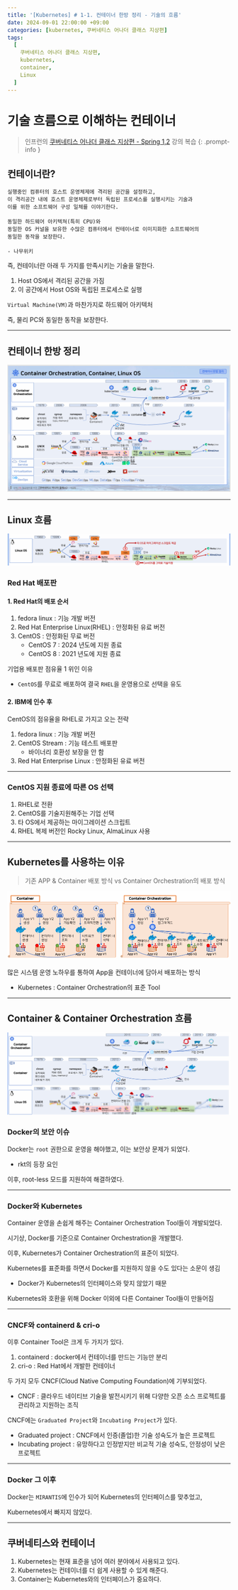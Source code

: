 ```yaml
---
title: '[Kubernetes] # 1-1. 컨테이너 한방 정리 - 기술의 흐름'
date: 2024-09-01 22:00:00 +09:00
categories: [kubernetes, 쿠버네티스 어나더 클래스 지상편]
tags:
  [
    쿠버네티스 어나더 클래스 지상편,
    kubernetes,
    container,
    Linux
  ]
---
```



# 기술 흐름으로 이해하는 컨테이너
> 인프런의 [쿠버네티스 어나더 클래스 지상편 - Spring 1,2](https://www.inflearn.com/course/%EC%BF%A0%EB%B2%84%EB%84%A4%ED%8B%B0%EC%8A%A4-%EC%96%B4%EB%82%98%EB%8D%94-%ED%81%B4%EB%9E%98%EC%8A%A4-%EC%A7%80%EC%83%81%ED%8E%B8-sprint1) 강의 복습
{: .prompt-info }

## 컨테이너란?
```text
실행중인 컴퓨터의 호스트 운영체제에 격리된 공간을 설정하고, 
이 격리공간 내에 호스트 운영체제로부터 독립된 프로세스를 실행시키는 기술과 
이를 위한 소프트웨어 구성 일체를 이야기한다.

동일한 하드웨어 아키텍쳐(특히 CPU)와
동일한 OS 커널을 보유한 수많은 컴퓨터에서 컨테이너로 이미지화한 소프트웨어의 
동일한 동작을 보장한다.

- 나무위키
```

즉, 컨테이너란 아래 두 가지를 만족시키는 기술을 말한다.

1. Host OS에서 격리된 공간을 가짐
2. 이 공간에서 Host OS와 독립된 프로세스로 실행

`Virtual Machine(VM)`과 마찬가지로 하드웨어 아키텍처 

즉, 물리 PC와 동일한 동작을 보장한다.

---

## 컨테이너 한방 정리

![alt text](assets/img/posts/2024-09-01/kubernates-container/컨테이너_한방_정리.png)

---

## Linux 흐름
![alt text](assets/img/posts/2024-09-01/kubernates-container/리눅스_흐름.png)

### Red Hat 배포판 
#### 1. Red Hat의 배포 순서
1. fedora linux : 기능 개발 버전
2. Red Hat Enterprise Linux(RHEL) : 안정화된 유료 버전
3. CentOS : 안정화된 무료 버전
   - CentOS 7 : 2024 년도에 지원 종료
   - CentOS 8 : 2021 년도에 지원 종료

기업용 배포판 점유율 1 위인 이유 

- `CentOS`를 무료로 배포하여 결국 `RHEL`을 운영용으로 선택을 유도

#### 2. IBM에 인수 후
CentOS의 점유율을 RHEL로 가지고 오는 전략

1. fedora linux : 기능 개발 버전
2. CentOS Stream : 기능 테스트 배포판
   - 바이너리 호환성 보장을 안 함
3. Red Hat Enterprise Linux : 안정화된 유료 버전

---

### CentOS 지원 종료에 따른 OS 선택
1. RHEL로 전환
2. CentOS를 기술지원해주는 기업 선택
3. 타 OS에서 제공하는 마이그레이션 스크립트
4. RHEL 복제 버전인 Rocky Linux, AlmaLinux 사용

---

## Kubernetes를 사용하는 이유
> 기존 APP & Container 배포 방식 vs Container Orchestration의 배포 방식

![alt text](assets/img/posts/2024-09-01/kubernates-container/container_vs_container_orchestration.png)

많은 시스템 운영 노하우를 통하여 App을 컨테이너에 담아서 배포하는 방식

- Kubernetes : Container Orchestration의 표준 Tool

---

## Container & Container Orchestration 흐름
![alt text](assets/img/posts/2024-09-01/kubernates-container/container_and_container_orchestration.png)

### Docker의 보안 이슈
Docker는 `root` 권한으로 운영을 해야했고, 이는 보안상 문제가 되었다.

- rkt의 등장 요인
 
이후, root-less 모드를 지원하여 해결하였다.

---

### Docker와 Kubernetes
Container 운영을 손쉽게 해주는 Container Orchestration Tool들이 개발되었다.

시기상, Docker를 기준으로 Container Orchestration을 개발했다.
  
이후, Kubernetes가 Container Orchestration의 표준이 되었다.

Kubernetes를 표준화를 하면서 Docker를 지원하지 않을 수도 있다는 소문이 생김

- Docker가 Kubernetes의 인터페이스와 맞지 않았기 때문

Kubernetes와 호환을 위해 Docker 이외에 다른 Container Tool들이 만들어짐

---

### CNCF와 containerd & cri-o
이후 Container Tool은 크게 두 가지가 있다.

1. containerd : docker에서 컨테이너를 만드는 기능만 분리
2. cri-o : Red Hat에서 개발한 컨테이너

두 가지 모두 CNCF(Cloud Native Computing Foundation)에 기부되었다.
- CNCF : 클라우드 네이티브 기술을 발전시키기 위해 다양한 오픈 소스 프로젝트를 관리하고 지원하는 조직

CNCF에는 `Graduated Project`와 `Incubating Project`가 있다.

- Graduated project : CNCF에서 인증(졸업)한 기술 성숙도가 높은 프로젝트
- Incubating project : 유망하다고 인정받지만 비교적 기술 성숙도, 안정성이 낮은 프로젝트

---

### Docker 그 이후
Docker는 `MIRANTIS`에 인수가 되어 Kubernetes의 인터페이스를 맞추었고,

Kubernetes에서 빠지지 않았다.

---

## 쿠버네티스와 컨테이너

1. Kubernetes는 현재 표준을 넘어 여러 분야에서 사용되고 있다.
2. Kubernetes는 컨테이너를 더 쉽게 사용할 수 있게 해준다.
3. Container는 Kubernetes와의 인터페이스가 중요하다.